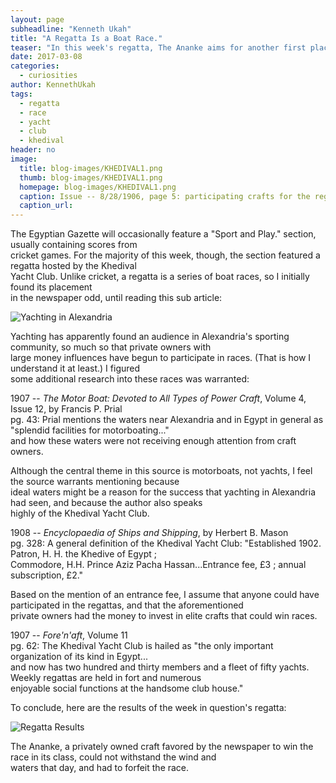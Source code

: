 ```yaml
---
layout: page
subheadline: "Kenneth Ukah"
title: "A Regatta Is a Boat Race."
teaser: "In this week's regatta, The Ananke aims for another first place finish after her successful debut in the Khedival Yacht Club. But what does that even mean?"
date: 2017-03-08
categories:
  - curiosities
author: KennethUkah
tags:
  - regatta
  - race
  - yacht
  - club
  - khedival
header: no
image:
  title: blog-images/KHEDIVAL1.png
  thumb: blog-images/KHEDIVAL1.png
  homepage: blog-images/KHEDIVAL1.png
  caption: Issue -- 8/28/1906, page 5: participating crafts for the regatta scheduled for 08/29/1906
  caption_url:
---
```

The Egyptian Gazette will occasionally feature a "Sport and Play." section, usually containing scores from  
cricket games. For the majority of this week, though, the section featured a regatta hosted by the Khedival  
Yacht Club. Unlike cricket, a regatta is a series of boat races, so I initially found its placement  
in the newspaper odd, until reading this sub article:

![Yachting in Alexandria](https://github.com/dig-eg-gaz/dig-eg-gaz.github.io/blob/master/images/blog-images/KHEDIVAL2.png?raw=true)

Yachting has apparently found an audience in Alexandria's sporting community, so much so that private owners with  
large money influences have begun to participate in races. (That is how I understand it at least.) I figured  
some additional research into these races was warranted:

1907 -- _The Motor Boat: Devoted to All Types of Power Craft_, Volume 4, Issue 12, by Francis P. Prial  
pg. 43: Prial mentions the waters near Alexandria and in Egypt in general as "splendid facilities for motorboating..."  
and how these waters were not receiving enough attention from craft owners.

Although the central theme in this source is motorboats, not yachts, I feel the source warrants mentioning because  
ideal waters might be a reason for the success that yachting in Alexandria had seen, and because the author also speaks  
highly of the Khedival Yacht Club.

1908 -- _Encyclopaedia of Ships and Shipping_, by Herbert B. Mason  
pg. 328: A general definition of the Khedival Yacht Club: "Established 1902. Patron, H. H. the Khedive of Egypt ;  
Commodore, H.H. Prince Aziz Pacha Hassan...Entrance fee, £3 ; annual subscription, £2."

Based on the mention of an entrance fee, I assume that anyone could have participated in the regattas, and that the aforementioned  
private owners had the money to invest in elite crafts that could win races.

1907 -- _Fore'n'aft_, Volume 11  
pg. 62: The Khedival Yacht Club is hailed as "the only important organization of its kind in Egypt...  
and now has two hundred and thirty members and a fleet of fifty yachts. Weekly regattas are held in fort and numerous  
enjoyable social functions at the handsome club house."

To conclude, here are the results of the week in question's regatta:

![Regatta Results](https://github.com/dig-eg-gaz/dig-eg-gaz.github.io/blob/master/images/blog-images/KHEDIVAL3.png?raw=true)

The Ananke, a privately owned craft favored by the newspaper to win the race in its class, could not withstand the wind and  
waters that day, and had to forfeit the race.
